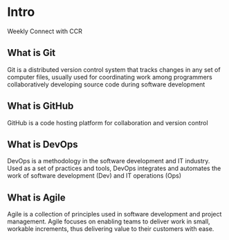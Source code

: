 # Intro

Weekly Connect with CCR

## What is Git

Git is a distributed version control system that tracks changes in any set of computer files, usually used for coordinating work among programmers collaboratively developing source code during software development

## What is GitHub

GitHub is a code hosting platform for collaboration and version control

## What is DevOps

DevOps is a methodology in the software development and IT industry. Used as a set of practices and tools, DevOps integrates and automates the work of software development (Dev) and IT operations (Ops)

## What is Agile

Agile is a collection of principles used in software development and project management. Agile focuses on enabling teams to deliver work in small, workable increments, thus delivering value to their customers with ease.
